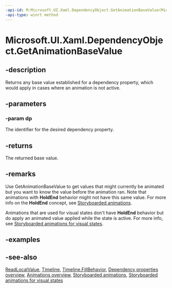 ```yaml
---
-api-id: M:Microsoft.UI.Xaml.DependencyObject.GetAnimationBaseValue(Microsoft.UI.Xaml.DependencyProperty)
-api-type: winrt method
---
```


<!-- Method syntax
public object GetAnimationBaseValue(Windows.UI.Xaml.DependencyProperty dp)
-->

# Microsoft.UI.Xaml.DependencyObject.GetAnimationBaseValue

## -description
Returns any base value established for a dependency property, which would apply in cases where an animation is not active.

## -parameters
### -param dp
The identifier for the desired dependency property.

## -returns
The returned base value.

## -remarks
Use GetAnimationBaseValue to get values that might currently be animated but you want to know the value before the animation ran. Note that animations with **HoldEnd** behavior might not have this same value. For more info on the **HoldEnd** concept, see [Storyboarded animations](/windows/uwp/graphics/storyboarded-animations).

Animations that are used for visual states don't have **HoldEnd** behavior but do apply an animated value applied while the state is active. For more info, see [Storyboarded animations for visual states](/previous-versions/windows/apps/jj819808(v=win.10)).

## -examples

## -see-also
[ReadLocalValue](dependencyobject_readlocalvalue_1526948202.md), [Timeline](../microsoft.ui.xaml.media.animation/timeline.md), [Timeline.FillBehavior](../microsoft.ui.xaml.media.animation/timeline_fillbehavior.md), [Dependency properties overview](/windows/uwp/xaml-platform/dependency-properties-overview), [Animations overview](/windows/uwp/graphics/animations-overview), [Storyboarded animations](/windows/uwp/graphics/storyboarded-animations), [Storyboarded animations for visual states](/previous-versions/windows/apps/jj819808(v=win.10))
